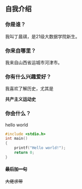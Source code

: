 ## 自我介绍

### 你是谁？

我叫丁晨祺，是21级大数据学院新生。

### 你来自哪里？

我来自山西省运城市河津市。

### 你有什么兴趣爱好？

我喜欢了解历史，尤其是

**共产主义运动史**

### 你会什么？

hello world

``` c++
#include <stdio.h>
int main()
{
    printf("Hello world!");
    return 0;
}
```

#### ~~最后加一句~~

~~大佬求带~~





